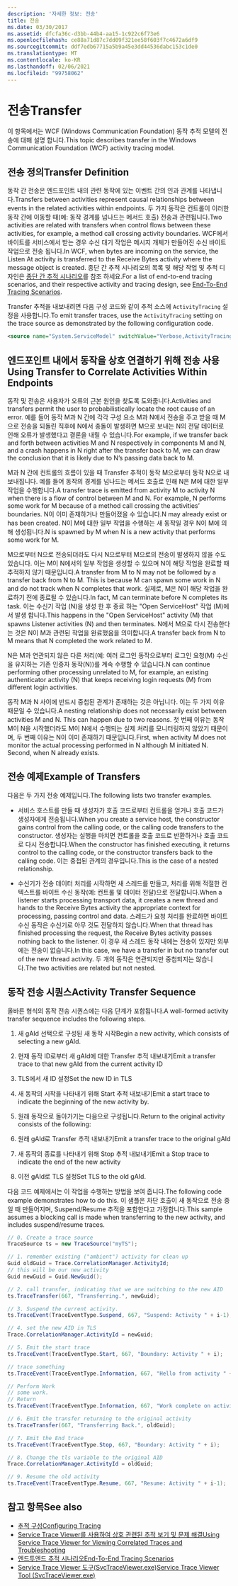 ```yaml
---
description: '자세한 정보: 전송'
title: 전송
ms.date: 03/30/2017
ms.assetid: dfcfa36c-d3bb-44b4-aa15-1c922c6f73e6
ms.openlocfilehash: ce88a71d87c7dd09f321ee58f603f7c4672a6df9
ms.sourcegitcommit: ddf7edb67715a5b9a45e3dd44536dabc153c1de0
ms.translationtype: MT
ms.contentlocale: ko-KR
ms.lasthandoff: 02/06/2021
ms.locfileid: "99758062"
---
```

# <a name="transfer"></a><span data-ttu-id="8a4b1-103">전송</span><span class="sxs-lookup"><span data-stu-id="8a4b1-103">Transfer</span></span>

<span data-ttu-id="8a4b1-104">이 항목에서는 WCF (Windows Communication Foundation) 동작 추적 모델의 전송에 대해 설명 합니다.</span><span class="sxs-lookup"><span data-stu-id="8a4b1-104">This topic describes transfer in the Windows Communication Foundation (WCF) activity tracing model.</span></span>  
  
## <a name="transfer-definition"></a><span data-ttu-id="8a4b1-105">전송 정의</span><span class="sxs-lookup"><span data-stu-id="8a4b1-105">Transfer Definition</span></span>  

 <span data-ttu-id="8a4b1-106">동작 간 전송은 엔드포인트 내의 관련 동작에 있는 이벤트 간의 인과 관계를 나타냅니다.</span><span class="sxs-lookup"><span data-stu-id="8a4b1-106">Transfers between activities represent causal relationships between events in the related activities within endpoints.</span></span> <span data-ttu-id="8a4b1-107">두 가지 동작은 컨트롤이 이러한 동작 간에 이동할 때(예: 동작 경계를 넘나드는 메서드 호출) 전송과 관련됩니다.</span><span class="sxs-lookup"><span data-stu-id="8a4b1-107">Two activities are related with transfers when control flows between these activities, for example, a method call crossing activity boundaries.</span></span> <span data-ttu-id="8a4b1-108">WCF에서 바이트를 서비스에서 받는 경우 수신 대기 작업은 메시지 개체가 만들어진 수신 바이트 작업으로 전송 됩니다.</span><span class="sxs-lookup"><span data-stu-id="8a4b1-108">In WCF, when bytes are incoming on the service, the Listen At activity is transferred to the Receive Bytes activity where the message object is created.</span></span> <span data-ttu-id="8a4b1-109">종단 간 추적 시나리오의 목록 및 해당 작업 및 추적 디자인은 [종단 간 추적 시나리오](end-to-end-tracing-scenarios.md)를 참조 하세요.</span><span class="sxs-lookup"><span data-stu-id="8a4b1-109">For a list of end-to-end tracing scenarios, and their respective activity and tracing design, see [End-To-End Tracing Scenarios](end-to-end-tracing-scenarios.md).</span></span>  
  
 <span data-ttu-id="8a4b1-110">Transfer 추적을 내보내려면 다음 구성 코드와 같이 추적 소스에 `ActivityTracing` 설정을 사용합니다.</span><span class="sxs-lookup"><span data-stu-id="8a4b1-110">To emit transfer traces, use the `ActivityTracing` setting on the trace source as demonstrated by the following configuration code.</span></span>  
  
```xml  
<source name="System.ServiceModel" switchValue="Verbose,ActivityTracing">  
```  
  
## <a name="using-transfer-to-correlate-activities-within-endpoints"></a><span data-ttu-id="8a4b1-111">엔드포인트 내에서 동작을 상호 연결하기 위해 전송 사용</span><span class="sxs-lookup"><span data-stu-id="8a4b1-111">Using Transfer to Correlate Activities Within Endpoints</span></span>  

 <span data-ttu-id="8a4b1-112">동작 및 전송은 사용자가 오류의 근본 원인을 찾도록 도와줍니다.</span><span class="sxs-lookup"><span data-stu-id="8a4b1-112">Activities and transfers permit the user to probabilistically locate the root cause of an error.</span></span> <span data-ttu-id="8a4b1-113">예를 들어 동작 M과 N 간에 각각 구성 요소 M과 N에서 전송을 주고 받을 때 M으로 전송을 되돌린 직후에 N에서 충돌이 발생하면 M으로 보내는 N의 전달 데이터로 인해 오류가 발생했다고 결론을 내릴 수 있습니다.</span><span class="sxs-lookup"><span data-stu-id="8a4b1-113">For example, if we transfer back and forth between activities M and N respectively in components M and N, and a crash happens in N right after the transfer back to M, we can draw the conclusion that it is likely due to N’s passing data back to M.</span></span>  
  
 <span data-ttu-id="8a4b1-114">M과 N 간에 컨트롤의 흐름이 있을 때 Transfer 추적이 동작 M으로부터 동작 N으로 내보내집니다. 예를 들어 동작의 경계를 넘나드는 메서드 호출로 인해 N은 M에 대한 일부 작업을 수행합니다.</span><span class="sxs-lookup"><span data-stu-id="8a4b1-114">A transfer trace is emitted from activity M to activity N when there is a flow of control between M and N. For example, N performs some work for M because of a method call crossing the activities’ boundaries.</span></span> <span data-ttu-id="8a4b1-115">N이 이미 존재하거나 만들어졌을 수 있습니다.</span><span class="sxs-lookup"><span data-stu-id="8a4b1-115">N may already exist or has been created.</span></span> <span data-ttu-id="8a4b1-116">N이 M에 대한 일부 작업을 수행하는 새 동작일 경우 N이 M에 의해 생성됩니다.</span><span class="sxs-lookup"><span data-stu-id="8a4b1-116">N is spawned by M when N is a new activity that performs some work for M.</span></span>  
  
 <span data-ttu-id="8a4b1-117">M으로부터 N으로 전송되더라도 다시 N으로부터 M으로의 전송이 발생하지 않을 수도 있습니다. 이는 M이 N에서의 일부 작업을 생성할 수 있으며 N이 해당 작업을 완료할 때 추적하지 않기 때문입니다.</span><span class="sxs-lookup"><span data-stu-id="8a4b1-117">A transfer from M to N may not be followed by a transfer back from N to M. This is because M can spawn some work in N and do not track when N completes that work.</span></span> <span data-ttu-id="8a4b1-118">실제로, M은 N이 해당 작업을 완료하기 전에 종료될 수 있습니다.</span><span class="sxs-lookup"><span data-stu-id="8a4b1-118">In fact, M can terminate before N completes its task.</span></span> <span data-ttu-id="8a4b1-119">이는 수신기 작업 (N)을 생성 한 후 종료 하는 "Open ServiceHost" 작업 (M)에서 발생 합니다.</span><span class="sxs-lookup"><span data-stu-id="8a4b1-119">This happens in the "Open ServiceHost" activity (M) that spawns Listener activities (N) and then terminates.</span></span> <span data-ttu-id="8a4b1-120">N에서 M으로 다시 전송한다는 것은 N이 M과 관련된 작업을 완료했음을 의미합니다.</span><span class="sxs-lookup"><span data-stu-id="8a4b1-120">A transfer back from N to M means that N completed the work related to M.</span></span>  
  
 <span data-ttu-id="8a4b1-121">N은 M과 연관되지 않은 다른 처리(예: 여러 로그인 동작으로부터 로그인 요청(M) 수신을 유지하는 기존 인증자 동작(N))를 계속 수행할 수 있습니다.</span><span class="sxs-lookup"><span data-stu-id="8a4b1-121">N can continue performing other processing unrelated to M, for example, an existing authenticator activity (N) that keeps receiving login requests (M) from different login activities.</span></span>  
  
 <span data-ttu-id="8a4b1-122">동작 M과 N 사이에 반드시 중첩된 관계가 존재하는 것은 아닙니다. 이는 두 가지 이유 때문일 수 있습니다.</span><span class="sxs-lookup"><span data-stu-id="8a4b1-122">A nesting relationship does not necessarily exist between activities M and N. This can happen due to two reasons.</span></span> <span data-ttu-id="8a4b1-123">첫 번째 이유는 동작 M이 N을 시작했더라도 M이 N에서 수행되는 실제 처리를 모니터링하지 않았기 때문이며, 두 번째 이유는 N이 이미 존재하기 때문입니다.</span><span class="sxs-lookup"><span data-stu-id="8a4b1-123">First, when activity M does not monitor the actual processing performed in N although M initiated N. Second, when N already exists.</span></span>  
  
## <a name="example-of-transfers"></a><span data-ttu-id="8a4b1-124">전송 예제</span><span class="sxs-lookup"><span data-stu-id="8a4b1-124">Example of Transfers</span></span>  

 <span data-ttu-id="8a4b1-125">다음은 두 가지 전송 예제입니다.</span><span class="sxs-lookup"><span data-stu-id="8a4b1-125">The following lists two transfer examples.</span></span>  
  
- <span data-ttu-id="8a4b1-126">서비스 호스트를 만들 때 생성자가 호출 코드로부터 컨트롤을 얻거나 호출 코드가 생성자에게 전송됩니다.</span><span class="sxs-lookup"><span data-stu-id="8a4b1-126">When you create a service host, the constructor gains control from the calling code, or the calling code transfers to the constructor.</span></span> <span data-ttu-id="8a4b1-127">생성자는 실행을 마치면 컨트롤을 호출 코드로 반환하거나 호출 코드로 다시 전송합니다.</span><span class="sxs-lookup"><span data-stu-id="8a4b1-127">When the constructor has finished executing, it returns control to the calling code, or the constructor transfers back to the calling code.</span></span> <span data-ttu-id="8a4b1-128">이는 중첩된 관계의 경우입니다.</span><span class="sxs-lookup"><span data-stu-id="8a4b1-128">This is the case of a nested relationship.</span></span>  
  
- <span data-ttu-id="8a4b1-129">수신기가 전송 데이터 처리를 시작하면 새 스레드를 만들고, 처리를 위해 적절한 컨텍스트를 바이트 수신 동작(예: 컨트롤 및 데이터 전달)으로 전달합니다.</span><span class="sxs-lookup"><span data-stu-id="8a4b1-129">When a listener starts processing transport data, it creates a new thread and hands to the Receive Bytes activity the appropriate context for processing, passing control and data.</span></span> <span data-ttu-id="8a4b1-130">스레드가 요청 처리를 완료하면 바이트 수신 동작은 수신기로 아무 것도 전달하지 않습니다.</span><span class="sxs-lookup"><span data-stu-id="8a4b1-130">When that thread has finished processing the request, the Receive Bytes activity passes nothing back to the listener.</span></span> <span data-ttu-id="8a4b1-131">이 경우 새 스레드 동작 내에는 전송이 있지만 외부에는 전송이 없습니다.</span><span class="sxs-lookup"><span data-stu-id="8a4b1-131">In this case, we have a transfer in but no transfer out of the new thread activity.</span></span> <span data-ttu-id="8a4b1-132">두 개의 동작은 연관되지만 중첩되지는 않습니다.</span><span class="sxs-lookup"><span data-stu-id="8a4b1-132">The two activities are related but not nested.</span></span>  
  
## <a name="activity-transfer-sequence"></a><span data-ttu-id="8a4b1-133">동작 전송 시퀀스</span><span class="sxs-lookup"><span data-stu-id="8a4b1-133">Activity Transfer Sequence</span></span>  

 <span data-ttu-id="8a4b1-134">올바른 형식의 동작 전송 시퀀스에는 다음 단계가 포함됩니다.</span><span class="sxs-lookup"><span data-stu-id="8a4b1-134">A well-formed activity transfer sequence includes the following steps.</span></span>  
  
1. <span data-ttu-id="8a4b1-135">새 gAId 선택으로 구성된 새 동작 시작</span><span class="sxs-lookup"><span data-stu-id="8a4b1-135">Begin a new activity, which consists of selecting a new gAId.</span></span>  
  
2. <span data-ttu-id="8a4b1-136">현재 동작 ID로부터 새 gAId에 대한 Transfer 추적 내보내기</span><span class="sxs-lookup"><span data-stu-id="8a4b1-136">Emit a transfer trace to that new gAId from the current activity ID</span></span>  
  
3. <span data-ttu-id="8a4b1-137">TLS에서 새 ID 설정</span><span class="sxs-lookup"><span data-stu-id="8a4b1-137">Set the new ID in TLS</span></span>  
  
4. <span data-ttu-id="8a4b1-138">새 동작의 시작을 나타내기 위해 Start 추적 내보내기</span><span class="sxs-lookup"><span data-stu-id="8a4b1-138">Emit a start trace to indicate the beginning of the new activity by.</span></span>  
  
5. <span data-ttu-id="8a4b1-139">원래 동작으로 돌아가기는 다음으로 구성됩니다.</span><span class="sxs-lookup"><span data-stu-id="8a4b1-139">Return to the original activity consists of the following:</span></span>  
  
6. <span data-ttu-id="8a4b1-140">원래 gAId로 Transfer 추적 내보내기</span><span class="sxs-lookup"><span data-stu-id="8a4b1-140">Emit a transfer trace to the original gAId</span></span>  
  
7. <span data-ttu-id="8a4b1-141">새 동작의 종료를 나타내기 위해 Stop 추적 내보내기</span><span class="sxs-lookup"><span data-stu-id="8a4b1-141">Emit a Stop trace to indicate the end of the new activity</span></span>  
  
8. <span data-ttu-id="8a4b1-142">이전 gAId로 TLS 설정</span><span class="sxs-lookup"><span data-stu-id="8a4b1-142">Set TLS to the old gAId.</span></span>  
  
 <span data-ttu-id="8a4b1-143">다음 코드 예제에서는 이 작업을 수행하는 방법을 보여 줍니다.</span><span class="sxs-lookup"><span data-stu-id="8a4b1-143">The following code example demonstrates how to do this.</span></span> <span data-ttu-id="8a4b1-144">이 샘플은 차단 호출이 새 동작으로 전송 중일 때 만들어지며, Suspend/Resume 추적을 포함한다고 가정합니다.</span><span class="sxs-lookup"><span data-stu-id="8a4b1-144">This sample assumes a blocking call is made when transferring to the new activity, and includes suspend/resume traces.</span></span>  
  
```csharp
// 0. Create a trace source  
TraceSource ts = new TraceSource("myTS");  

// 1. remember existing ("ambient") activity for clean up  
Guid oldGuid = Trace.CorrelationManager.ActivityId;  
// this will be our new activity  
Guid newGuid = Guid.NewGuid();

// 2. call transfer, indicating that we are switching to the new AID  
ts.TraceTransfer(667, "Transferring.", newGuid);  

// 3. Suspend the current activity.  
ts.TraceEvent(TraceEventType.Suspend, 667, "Suspend: Activity " + i-1);  

// 4. set the new AID in TLS  
Trace.CorrelationManager.ActivityId = newGuid;  

// 5. Emit the start trace  
ts.TraceEvent(TraceEventType.Start, 667, "Boundary: Activity " + i);  

// trace something  
ts.TraceEvent(TraceEventType.Information, 667, "Hello from activity " + i);  

// Perform Work  
// some work.  
// Return  
ts.TraceEvent(TraceEventType.Information, 667, "Work complete on activity " + i);

// 6. Emit the transfer returning to the original activity  
ts.TraceTransfer(667, "Transferring Back.", oldGuid);  

// 7. Emit the End trace  
ts.TraceEvent(TraceEventType.Stop, 667, "Boundary: Activity " + i);  

// 8. Change the tls variable to the original AID  
Trace.CorrelationManager.ActivityId = oldGuid;

// 9. Resume the old activity  
ts.TraceEvent(TraceEventType.Resume, 667, "Resume: Activity " + i-1);  
```  
  
## <a name="see-also"></a><span data-ttu-id="8a4b1-145">참고 항목</span><span class="sxs-lookup"><span data-stu-id="8a4b1-145">See also</span></span>

- [<span data-ttu-id="8a4b1-146">추적 구성</span><span class="sxs-lookup"><span data-stu-id="8a4b1-146">Configuring Tracing</span></span>](configuring-tracing.md)
- [<span data-ttu-id="8a4b1-147">Service Trace Viewer를 사용하여 상호 관련된 추적 보기 및 문제 해결</span><span class="sxs-lookup"><span data-stu-id="8a4b1-147">Using Service Trace Viewer for Viewing Correlated Traces and Troubleshooting</span></span>](using-service-trace-viewer-for-viewing-correlated-traces-and-troubleshooting.md)
- [<span data-ttu-id="8a4b1-148">엔드투엔드 추적 시나리오</span><span class="sxs-lookup"><span data-stu-id="8a4b1-148">End-To-End Tracing Scenarios</span></span>](end-to-end-tracing-scenarios.md)
- [<span data-ttu-id="8a4b1-149">Service Trace Viewer 도구(SvcTraceViewer.exe)</span><span class="sxs-lookup"><span data-stu-id="8a4b1-149">Service Trace Viewer Tool (SvcTraceViewer.exe)</span></span>](../../service-trace-viewer-tool-svctraceviewer-exe.md)
